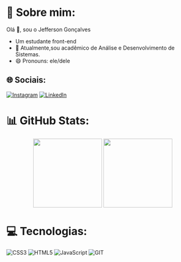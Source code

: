# 💫 Sobre mim:
Olá 👋, sou o Jefferson Gonçalves
- Um estudante front-end
- 🌱 Atualmente,sou acadêmico de Análise e Desenvolvimento de Sistemas.
- 😄 Pronouns: ele/dele
## 🌐 Sociais:
[![Instagram](https://img.shields.io/badge/Instagram-E4405F?style=for-the-badge&logo=instagram&logoColor=white)](https://instagram.com/jeffbarbosa42)
[![LinkedIn](https://img.shields.io/badge/LinkedIn-0077B5?style=for-the-badge&logo=linkedin&logoColor=white)](https://www.linkedin.com/in/jefferson-gonçalves-b93313179/)

# 📊 GitHub Stats:
<div align="center">
   <img height="180em" src="https://github-readme-stats.vercel.app/api?username=jefferson-gbarbosa&show_icons=true&theme=tokyonight&include_all_commits=true&count_private=true" />
   <img height="180em" src="https://github-readme-stats.vercel.app/api/top-langs?username=jefferson-gbarbosa&layout=compact&langs_count=16&theme=tokyonight" />
</div> 

# 💻 Tecnologias:
![CSS3](https://img.shields.io/badge/css3-%231572B6.svg?style=flat&logo=css3&logoColor=white) ![HTML5](https://img.shields.io/badge/html5-%23E34F26.svg?style=flat&logo=html5&logoColor=white) ![JavaScript](https://img.shields.io/badge/javascript-%23323330.svg?style=flat&logo=javascript&logoColor=%23F7DF1E) ![GIT](https://img.shields.io/badge/Git-fc6d26?style=flat&logo=git&logoColor=white) 
  






